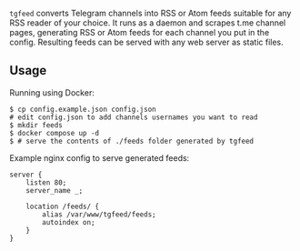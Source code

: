 `tgfeed` converts Telegram channels into RSS or Atom feeds suitable for any RSS reader of your choice. It runs as a daemon and scrapes t.me channel pages, generating RSS or Atom feeds for each channel you put in the config. Resulting feeds can be served with any web server as static files.

## Usage

Running using Docker:

```shell
$ cp config.example.json config.json
# edit config.json to add channels usernames you want to read
$ mkdir feeds
$ docker compose up -d
$ # serve the contents of ./feeds folder generated by tgfeed
```

Example nginx config to serve generated feeds:

```
server {
    listen 80;
    server_name _;

    location /feeds/ {
        alias /var/www/tgfeed/feeds;
        autoindex on;
    }
}
```